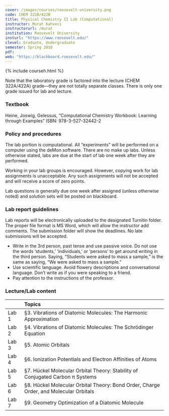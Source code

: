 ```yaml
---
cover: /images/courses/roosevelt-university.png
code: CHEM 322B/422B
title: Physical Chemistry II Lab (Computational)
instructor: Murat Kahveci
instructorurl: /murat
institution: Roosevelt University
insturl: "https://www.roosevelt.edu/"
clevel: Graduate, Undergraduate
semester: Spring 2018
pdf:
web: "https://blackboard.roosevelt.edu/"
---
```

{% include courseh.html %}

Note that the laboratory grade is factored into the lecture (CHEM 322A/422A) grade—they are not totally separate classes. There is only one grade issued for lab and lecture.

### Textbook

Heine, Joswig, Gelessus, “Computational Chemistry Workbook: Learning through Examples” ISBN: 978-3-527-32442-2

### Policy and procedures

The lab portion is computational. All “experiments” will be performed on a computer using the deMon software. There are no make up labs. Unless otherwise stated, labs are due at the start of lab one week after they are performed.

Working in your lab groups is encouraged. However, copying work for lab assignments is unacceptable. Any such assignments will not be accepted and will receive a score of zero points.

Lab questions is generally due one week after assigned (unless otherwise noted) and solution sets will be posted on blackboard.

### Lab report guidelines

Lab reports will be electronically uploaded to the designated Turnitin folder. The proper file format is MS Word, which will allow the instructor add comments. The submission folder will show the deadlines. No late submissions will be accepted.

* Write in the 3rd person, past tense and use passive voice. Do not use the words ‘students,’ ‘individuals,’ or ‘persons’ to get around writing in the third person. Saying, “Students were asked to mass a sample,” is the same as saying, “We were asked to mass a sample.”
* Use scientific language. Avoid flowery descriptions and conversational language. Don’t write as if you were speaking to a friend.
* Pay attention to the instructions of the professor.

### Lecture/Lab content

|       | Topics |
|:-------|:-------|
| Lab 1  |  §3. Vibrations of Diatomic Molecules: The Harmonic Approximation |
| Lab 2  |  §4. Vibrations of Diatomic Molecules: The Schrödinger Equation  |
| Lab 3  |  §5. Atomic Orbitals |
| Lab 4  |  §6. Ionization Potentials and Electron Affinities of Atoms |
| Lab 5  |  §7. Hückel Molecular Orbital Theory: Stability of Conjugated Carbon π Systems|
| Lab 6  |  §8. Hückel Molecular Orbital Theory: Bond Order, Charge Order, and Molecular Orbitals |
| Lab 7  |  §9. Geometry Optimization of a Diatomic Molecule |
